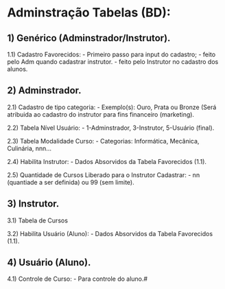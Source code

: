 # Adminstração Tabelas (BD):

## 1) Genérico (Adminstrador/Instrutor).
1.1) Cadastro Favorecidos:
	- Primeiro passo para input do cadastro;
		- feito pelo Adm quando cadastrar instrutor.
		- feito pelo Instrutor no cadastro dos alunos.


## 2) Adminstrador.
2.1) Cadastro de tipo categoria:
	- Exemplo(s): Ouro, Prata ou Bronze
		(Será atribuida ao cadastro do instrutor para fins financeiro (marketing).

2.2) Tabela Nível Usuário:
	- 1-Adminstrador, 3-Instrutor, 5-Usuário (final).

2.3) Tabela Modalidade Curso:
	- Categorias: Informática, Mecânica, Culinária, nnn...

2.4) Habilita Instrutor:
	- Dados Absorvidos da Tabela Favorecidos (1.1).

2.5) Quantidade de Cursos Liberado para o Instrutor Cadastrar:
	- nn (quantiade a ser definida) ou 99 (sem limite).


## 3) Instrutor.
3.1) Tabela de Cursos

3.2) Habilita Usuário (Aluno):
	- Dados Absorvidos da Tabela Favorecidos (1.1).


## 4) Usuário (Aluno).
4.1) Controle de Curso:
	- Para controle do aluno.#